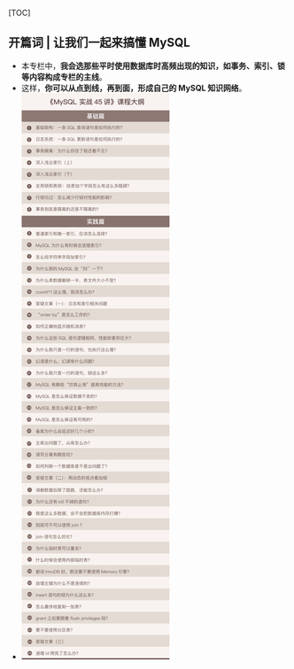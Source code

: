 [TOC]

## 开篇词 | 让我们一起来搞懂 MySQL

-   本专栏中，**我会选那些平时使用数据库时高频出现的知识，如事务、索引、锁等内容构成专栏的主线**。
-   这样，**你可以从点到线，再到面，形成自己的 MySQL 知识网络**。
-   ![img](imgs/a78db0b99bbf1149c39b7960f7183c7e.jpg)